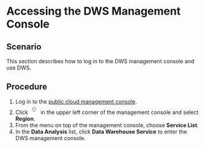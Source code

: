 # Accessing the DWS Management Console<a name="dws_01_0018"></a>

## Scenario<a name="section42507952154722"></a>

This section describes how to log in to the DWS management console and use DWS.

## Procedure<a name="section54926172155459"></a>

1.  Log in to the  [public cloud management console](https://console.otc.t-systems.com).
2.  Click  ![](figures/icon_dws_select_region.png)  in the upper left corner of the management console and select  **Region**.
3.  From the menu on top of the management console, choose  **Service List**.
4.  In the  **Data Analysis**  list, click  **Data Warehouse Service**  to enter the DWS management console.

